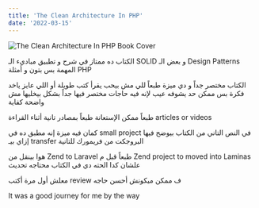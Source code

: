 ```yaml
---
title: 'The Clean Architecture In PHP'
date: '2022-03-15'
---
```


![The Clean Architecture In PHP Book Cover](https://res.cloudinary.com/practicaldev/image/fetch/s--fibUM2Lu--/c_limit%2Cf_auto%2Cfl_progressive%2Cq_auto%2Cw_880/https://dev-to-uploads.s3.amazonaws.com/uploads/articles/qi6m0hlfm0kqb0lfj84h.png)

الكتاب ده ممتاز في شرح و تطبيق مباديء الـ SOLID و بعض الـ Design Patterns المهمة بس بتون و أمثلة PHP

الكتاب مختصر جداً و دي ميزة طبعاً للي مش بيحب يقرأ كتب طويلة أو اللي عايز ياخد فكرة بس ممكن حد يشوفه عيب لإنه فيه حاجات مختصر فيها جداً بشكل بيخليها مش واضحة كفاية

طبعاً ممكن الإستعانة طبعاً بمصادر تانية أثناء القراءة articles or videos

كمان فيه ميزة إنه مطبق ده في small project في النص التاني من الكتاب بيوضح فيها إزاي بيـ transfer البروجكت من فريمورك للتانية

هوا بينقل من Zend to Laravel طبعاً قبل م Zend project to moved into Laminas علشان كدا الحته دي في الكتاب محتاجه تحديث

معلش أول مرة أكتب review ف ممكن ميكونش أحسن حاجه

It was a good journey for me by the way

